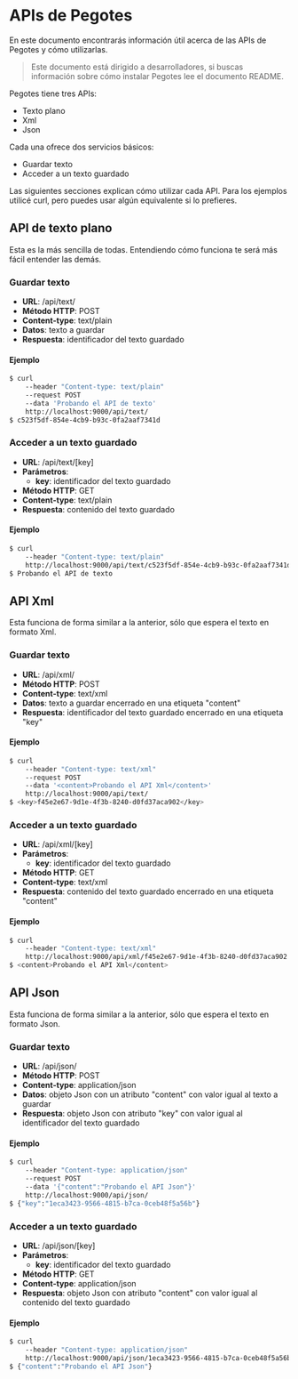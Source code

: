 # APIs de Pegotes

En este documento encontrarás información útil acerca de las APIs de Pegotes y cómo utilizarlas.

> Este documento está dirigido a desarrolladores, si buscas información sobre cómo instalar Pegotes lee el documento README.

Pegotes tiene tres APIs:

- Texto plano
- Xml
- Json

Cada una ofrece dos servicios básicos:

- Guardar texto
- Acceder a un texto guardado

Las siguientes secciones explican cómo utilizar cada API. Para los ejemplos utilicé curl, pero puedes usar algún equivalente si lo prefieres.

## API de texto plano

Esta es la más sencilla de todas. Entendiendo cómo funciona te será más fácil entender las demás.

### Guardar texto

- **URL**: /api/text/
- **Método HTTP**: POST
- **Content-type**: text/plain
- **Datos**: texto a guardar
- **Respuesta**: identificador del texto guardado

#### Ejemplo

```bash
$ curl
	--header "Content-type: text/plain"
	--request POST
	--data 'Probando el API de texto'
	http://localhost:9000/api/text/
$ c523f5df-854e-4cb9-b93c-0fa2aaf7341d
```

### Acceder a un texto guardado

- **URL**: /api/text/[key]
- **Parámetros**:
	- **key**: identificador del texto guardado
- **Método HTTP**: GET
- **Content-type**: text/plain
- **Respuesta**: contenido del texto guardado

#### Ejemplo

```bash
$ curl
	--header "Content-type: text/plain"
	http://localhost:9000/api/text/c523f5df-854e-4cb9-b93c-0fa2aaf7341d
$ Probando el API de texto
```

## API Xml

Esta funciona de forma similar a la anterior, sólo que espera el texto en formato Xml.

### Guardar texto

- **URL**: /api/xml/
- **Método HTTP**: POST
- **Content-type**: text/xml
- **Datos**: texto a guardar encerrado en una etiqueta "content"
- **Respuesta**: identificador del texto guardado encerrado en una etiqueta "key"

#### Ejemplo

```bash
$ curl
	--header "Content-type: text/xml"
	--request POST
	--data '<content>Probando el API Xml</content>'
	http://localhost:9000/api/text/
$ <key>f45e2e67-9d1e-4f3b-8240-d0fd37aca902</key>
```

### Acceder a un texto guardado

- **URL**: /api/xml/[key]
- **Parámetros**:
	- **key**: identificador del texto guardado
- **Método HTTP**: GET
- **Content-type**: text/xml
- **Respuesta**: contenido del texto guardado encerrado en una etiqueta "content"

#### Ejemplo

```bash
$ curl
	--header "Content-type: text/xml"
	http://localhost:9000/api/xml/f45e2e67-9d1e-4f3b-8240-d0fd37aca902
$ <content>Probando el API Xml</content>
```

## API Json

Esta funciona de forma similar a la anterior, sólo que espera el texto en formato Json.

### Guardar texto

- **URL**: /api/json/
- **Método HTTP**: POST
- **Content-type**: application/json
- **Datos**: objeto Json con un atributo "content" con  valor igual al texto a guardar
- **Respuesta**: objeto Json con atributo "key" con valor igual al identificador del texto guardado

#### Ejemplo

```bash
$ curl
	--header "Content-type: application/json"
	--request POST
	--data '{"content":"Probando el API Json"}'
	http://localhost:9000/api/json/
$ {"key":"1eca3423-9566-4815-b7ca-0ceb48f5a56b"}
```

### Acceder a un texto guardado

- **URL**: /api/json/[key]
- **Parámetros**:
	- **key**: identificador del texto guardado
- **Método HTTP**: GET
- **Content-type**: application/json
- **Respuesta**: objeto Json con atributo "content" con valor igual al contenido del texto guardado

#### Ejemplo

```bash
$ curl
	--header "Content-type: application/json"
	http://localhost:9000/api/json/1eca3423-9566-4815-b7ca-0ceb48f5a56b
$ {"content":"Probando el API Json"}
```
